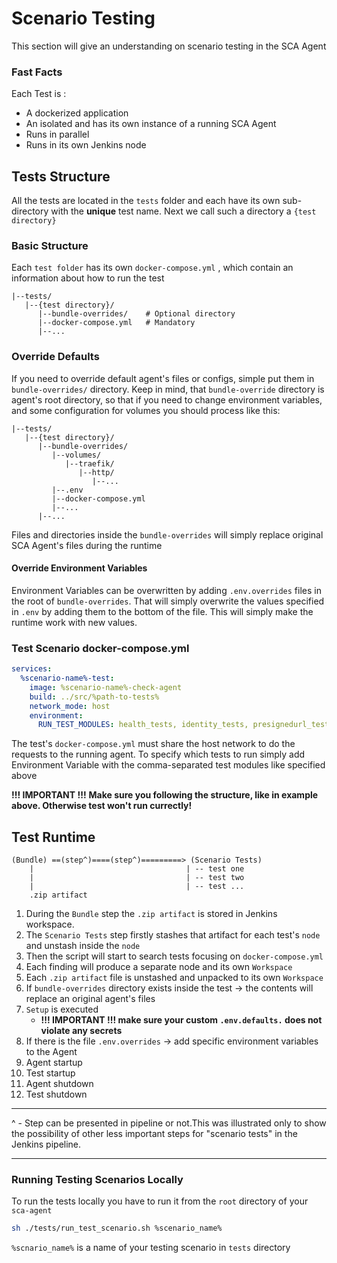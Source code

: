 # Scenario Testing
This section will give an understanding on scenario testing in the SCA Agent

### Fast Facts

Each Test is :
* A dockerized application
* An isolated and has its own instance of a running SCA Agent
* Runs in parallel
* Runs in its own Jenkins node

## Tests Structure
All the tests are located in the `tests` folder and each have its own sub-directory with the **unique** test name.
Next we call such a directory a `{test directory}`

### Basic Structure
Each `test folder` has its own `docker-compose.yml` , which contain an information about how to run the test

```
|--tests/
   |--{test directory}/
      |--bundle-overrides/    # Optional directory
      |--docker-compose.yml   # Mandatory
      |--...
```


### Override Defaults
If you need to override default agent's files or configs, simple put them in `bundle-overrides/` directory.
Keep in mind, that `bundle-override` directory is agent's root directory, so that if you need to change environment 
variables, and some configuration for volumes you should process like this:
```
|--tests/
   |--{test directory}/
      |--bundle-overrides/
         |--volumes/
            |--traefik/
               |--http/
                  |--...
         |--.env
         |--docker-compose.yml
         |--...
      |--...
```

Files and directories inside the `bundle-overrides` will simply replace original SCA Agent's files during the runtime

#### Override Environment Variables
Environment Variables can be overwritten by adding `.env.overrides` files in the root of `bundle-overrides`. 
That will simply overwrite the values specified in `.env` by adding them to the bottom of the file. This will simply make
the runtime work with new values.

### Test Scenario docker-compose.yml

```yml
services:
  %scenario-name%-test:
    image: %scenario-name%-check-agent
    build: ../src/%path-to-tests%
    network_mode: host
    environment:
      RUN_TEST_MODULES: health_tests, identity_tests, presignedurl_tests
```
The test's `docker-compose.yml` must share the host network to do the requests to the running agent.
To specify which tests to run simply add Environment Variable with the comma-separated test modules like specified above

**!!! IMPORTANT !!!**
**Make sure you following the structure, like in example above. Otherwise test won't run currectly!**

## Test Runtime

```
(Bundle) ==(step^)====(step^)=========> (Scenario Tests)
    |                                  | -- test one
    |                                  | -- test two
    |                                  | -- test ...
    .zip artifact
```

1. During the `Bundle` step the `.zip artifact` is stored in Jenkins workspace. 
1. The `Scenario Tests` step firstly stashes that artifact for each test's `node` and unstash inside the `node` 
1. Then the script will start to search tests focusing on `docker-compose.yml`
1. Each finding will produce a separate node and its own `Workspace`
1. Each `.zip artifact` file is unstashed and unpacked to its own `Workspace`
1. If `bundle-overrides` directory exists inside the test -> the contents will replace an original agent's files
1. `Setup` is executed
    - **!!! IMPORTANT !!! make sure your custom `.env.defaults.` does not violate any secrets**
1. If there is the file `.env.overrides` -> add specific environment variables to the Agent
1. Agent startup
1. Test startup 
1. Agent shutdown
1. Test shutdown
___
^ - Step can be presented in pipeline or not.This was illustrated only to show the possibility of other less important
steps for "scenario tests" in the Jenkins pipeline.
___

### Running Testing Scenarios Locally

To run the tests locally you have to run it from the `root` directory of your `sca-agent`

```sh
sh ./tests/run_test_scenario.sh %scenario_name%
```

`%scnario_name%` is a name of your testing scenario in `tests` directory